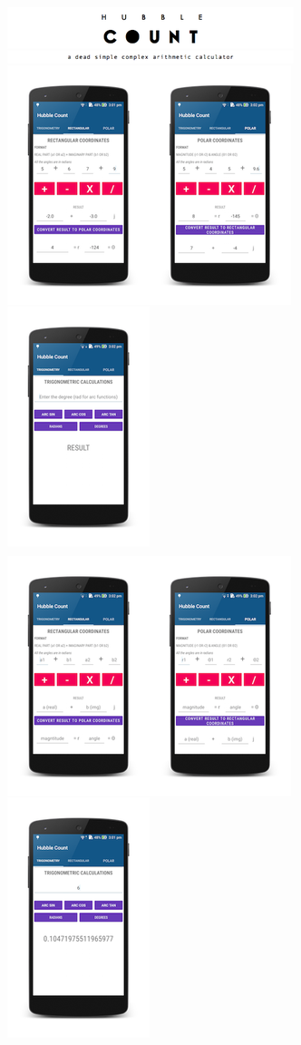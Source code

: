 ![](/Screenshots/main.png)
![](Screenshots/sub.png)
![](Screenshots/0.png)![](Screenshots/1.png)![](Screenshots/2.png)


![](Screenshots/3.png)![](Screenshots/4.png)![](Screenshots/5.png)
